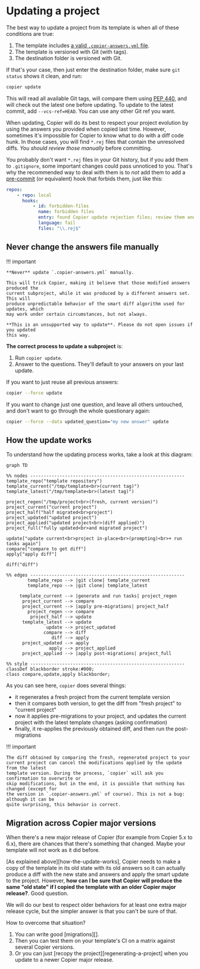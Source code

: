 # Updating a project

The best way to update a project from its template is when all of these conditions are
true:

1. The template includes
   [a valid `.copier-answers.yml` file](configuring.md#the-copier-answersyml-file).
2. The template is versioned with Git (with tags).
3. The destination folder is versioned with Git.

If that's your case, then just enter the destination folder, make sure `git status`
shows it clean, and run:

```bash
copier update
```

This will read all available Git tags, will compare them using
[PEP 440](https://www.python.org/dev/peps/pep-0440/), and will check out the latest one
before updating. To update to the latest commit, add `--vcs-ref=HEAD`. You can use any
other Git ref you want.

When updating, Copier will do its best to respect your project evolution by using the
answers you provided when copied last time. However, sometimes it's impossible for
Copier to know what to do with a diff code hunk. In those cases, you will find `*.rej`
files that contain the unresolved diffs. _You should review those manually_ before
committing.

You probably don't want `*.rej` files in your Git history, but if you add them to
`.gitignore`, some important changes could pass unnoticed to you. That's why the
recommended way to deal with them is to _not_ add them to add a
[pre-commit](https://pre-commit.com/) (or equivalent) hook that forbids them, just like
this:

```yaml title=".pre-commit-config.yaml"
repos:
    - repo: local
      hooks:
          - id: forbidden-files
            name: forbidden files
            entry: found Copier update rejection files; review them and remove them
            language: fail
            files: "\\.rej$"
```

## Never change the answers file manually

!!! important

    **Never** update `.copier-answers.yml` manually.

    This will trick Copier, making it believe that those modified answers produced the
    current subproject, while it was produced by a different answers set. This will
    produce unpredictable behavior of the smart diff algorithm used for updates, which
    may work under certain circumstances, but not always.

    **This is an unsupported way to update**. Please do not open issues if you updated
    this way.

**The correct process to update a subproject** is:

1. Run `copier update`.
1. Answer to the questions. They'll default to your answers on your last update.

If you want to just reuse all previous answers:

```sh
copier --force update
```

If you want to change just one question, and leave all others untouched, and don't want
to go through the whole questionary again:

```sh
copier --force --data updated_question="my new answer" update
```

## How the update works

To understand how the updating process works, take a look at this diagram:

```mermaid
graph TD

%% nodes ----------------------------------------------------------
template_repo("template repository")
template_current("/tmp/template<br>(current tag)")
template_latest("/tmp/template<br>(latest tag)")

project_regen("/tmp/project<br>(fresh, current version)")
project_current("current project")
project_half("half migrated<br>project")
project_updated("updated project")
project_applied("updated project<br>(diff applied)")
project_full("fully updated<br>and migrated project")

update["update current<br>project in-place<br>(prompting)<br>+ run tasks again"]
compare["compare to get diff"]
apply["apply diff"]

diff("diff")

%% edges ----------------------------------------------------------
        template_repo --> |git clone| template_current
        template_repo --> |git clone| template_latest

     template_current --> |generate and run tasks| project_regen
      project_current --> compare
      project_current --> |apply pre-migrations| project_half
        project_regen --> compare
         project_half --> update
      template_latest --> update
               update --> project_updated
              compare --> diff
                 diff --> apply
      project_updated --> apply
                apply --> project_applied
      project_applied --> |apply post-migrations| project_full

%% style ----------------------------------------------------------
classDef blackborder stroke:#000;
class compare,update,apply blackborder;
```

As you can see here, `copier` does several things:

-   it regenerates a fresh project from the current template version
-   then it compares both version, to get the diff from "fresh project" to "current
    project"
-   now it applies pre-migrations to your project, and updates the current project with
    the latest template changes (asking confirmation)
-   finally, it re-applies the previously obtained diff, and then run the
    post-migrations

!!! important

    The diff obtained by comparing the fresh, regenerated project to your
    current project can cancel the modifications applied by the update from the latest
    template version. During the process, `copier` will ask you confirmation to overwrite or
    skip modifications, but in the end, it is possible that nothing has changed (except for
    the version in `.copier-answers.yml` of course). This is not a bug: although it can be
    quite surprising, this behavior is correct.

## Migration across Copier major versions

When there's a new major release of Copier (for example from Copier 5.x to 6.x), there
are chances that there's something that changed. Maybe your template will not work as it
did before.

[As explained above][how-the-update-works], Copier needs to make a copy of the template
in its old state with its old answers so it can actually produce a diff with the new
state and answers and apply the smart update to the project. However, **how can I be
sure that Copier will produce the same "old state" if I copied the template with an
older Copier major release?**. Good question.

We will do our best to respect older behaviors for at least one extra major release
cycle, but the simpler answer is that you can't be sure of that.

How to overcome that situation?

1. You can write good [migrations][].
1. Then you can test them on your template's CI on a matrix against several Copier
   versions.
1. Or you can just [recopy the project][regenerating-a-project] when you update to a
   newer Copier major release.
